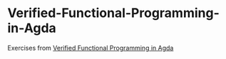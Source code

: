 # Verified-Functional-Programming-in-Agda

Exercises from [Verified Functional Programming in Agda](https://www.amazon.com/Verified-Functional-Programming-Agda-Books/dp/1970001240)
